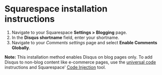 # Squarespace installation instructions

1. Navigate to your Squarespace **Settings > Blogging** page.
2. In the **Disqus shortname** field, enter your shortname.
3. Navigate to your *Comments settings* page and select **Enable Comments Globally**.

**Note:** This installation method enables Disqus on blog pages only. To add Disqus to non-blog content like e-commerce pages, use the [universal code](../universal) instructions and Squarespace' [Code Injection](https://support.squarespace.com/hc/en-us/articles/205815908-Using-Code-Injection) tool.
